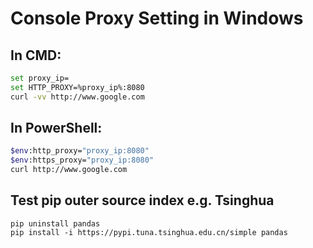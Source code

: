 # Console Proxy Setting in Windows

## In CMD:
```bash
set proxy_ip=
set HTTP_PROXY=%proxy_ip%:8080  
curl -vv http://www.google.com
```

## In PowerShell:
```bash
$env:http_proxy="proxy_ip:8080"
$env:https_proxy="proxy_ip:8080"
curl http://www.google.com
```

## Test pip outer source index e.g. Tsinghua
```
pip uninstall pandas
pip install -i https://pypi.tuna.tsinghua.edu.cn/simple pandas
```
